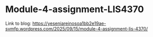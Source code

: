 # Module-4-assignment-LIS4370
Link to blog: https://yeseniareinosoa1bb2e19ae-svmfp.wordpress.com/2025/09/15/module-4-assignment-lis-4370/

